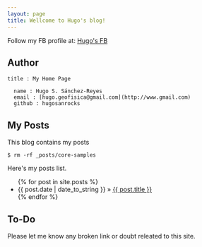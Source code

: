 ```yaml
---
layout: page
title: Wellcome to Hugo's blog!
---
```


Follow my FB profile at: [Hugo's FB](https://www.facebook.com/hugosamuel.sanchezreyes)

## Author

    title : My Home Page
    
      name : Hugo S. Sánchez-Reyes
      email : [hugo.geofisica@gmail.com](http://www.gmail.com)
      github : hugosanrocks


## My Posts

This blog contains my posts

    $ rm -rf _posts/core-samples

Here's my posts list.

<ul class="posts">
  {% for post in site.posts %}
    <li><span>{{ post.date | date_to_string }}</span> &raquo; <a href="{{ BASE_PATH }}{{ post.url }}">{{ post.title }}</a></li>
  {% endfor %}
</ul>

## To-Do

Please let me know any broken link or doubt releated to this site.
